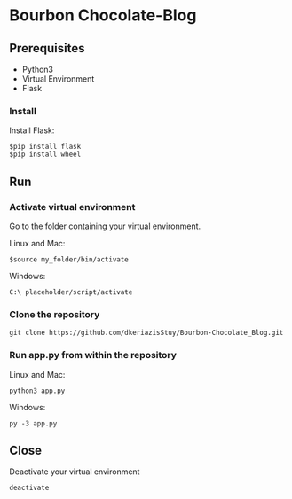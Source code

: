 # Bourbon Chocolate-Blog

## Prerequisites
* Python3
* Virtual Environment
* Flask

### Install
Install Flask:
```
$pip install flask
$pip install wheel
```

## Run
### Activate virtual environment
Go to the folder containing your virtual environment.

Linux and Mac:
```
$source my_folder/bin/activate
```

Windows:
```
C:\ placeholder/script/activate
```

### Clone the repository
```
git clone https://github.com/dkeriazisStuy/Bourbon-Chocolate_Blog.git
```

### Run app.py from within the repository
Linux and Mac:
```
python3 app.py
```

Windows:
```
py -3 app.py
```

## Close
Deactivate your virtual environment
```
deactivate
```
